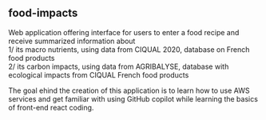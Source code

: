 ## food-impacts

Web application offering interface for users to enter a food recipe and receive summarized information about <br/>
1/ its macro nutrients, using data from CIQUAL 2020, database on French food products <br/>
2/ its carbon impacts, using data from AGRIBALYSE, database with ecological impacts from CIQUAL French food products <br/>

The goal ehind the creation of this application is to learn how to use AWS services and get familiar with using GitHub copilot while learning the basics of front-end react coding. <br/>
